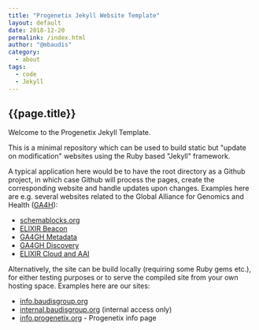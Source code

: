 ```yaml
---
title: "Progenetix Jekyll Website Template"
layout: default
date: 2018-12-20
permalink: /index.html
author: "@mbaudis"
category:
  - about
tags:
  - code
  - Jekyll
---
```


## {{page.title}}

Welcome to the Progenetix Jekyll Template.

This is a minimal repository which can be used to build static but "update on modification" websites using the Ruby based "Jekyll" framework.

A typical application here would be to have the root directory as a Github project, in which case Github will process the pages, create the corresponding website and handle updates upon changes. Examples here are e.g. several websites related to the Global Alliance for Genomics and Health ([GA4H](http://ga4gh.org)):

* [schemablocks.org](http://schemablocks.org)
* [ELIXIR Beacon](http://beacon-project.io)
* [GA4GH Metadata](http://ga4gh-metadata.github.io)
* [GA4GH Discovery](http://ga4gh-discovery.github.io)
* [ELIXIR Cloud and AAI](https://elixir-europe.github.io/cloud/)

Alternatively, the site can be build locally (requiring some Ruby gems etc.), for either testing purposes or to serve the compiled site from your own hosting space. Examples here are our sites:

* [info.baudisgroup.org](http://info.baudisgroup.org)
* [internal.baudisgroup.org](http://internal.baudisgroup.org) (internal access only)
* [info.progenetix.org](http://info.progenetix.org) - Progenetix info page
